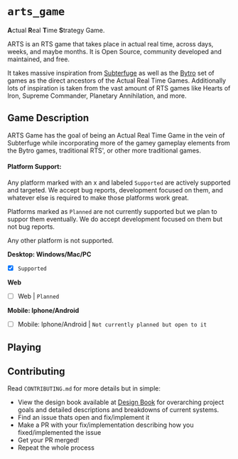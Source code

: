 # `arts_game`
**A**ctual **R**eal **T**ime **S**trategy Game. 

ARTS is an RTS game that takes place in actual real time, across days, weeks, and maybe months. It is Open Source, community developed and maintained, and free.

It takes massive inspiration from [Subterfuge](http://subterfuge-game.com/) as well as the [Bytro](https://bytro.com/games/) set of games as the direct ancestors of the Actual Real Time Games. Additionally lots of inspiration is taken from the vast amount of RTS games like Hearts of Iron, Supreme Commander, Planetary Annihilation, and more.

## Game Description
ARTS Game has the goal of being an Actual Real Time Game in the vein of Subterfuge while incorporating more of the gamey gameplay elements from the Bytro games, traditional RTS', or other more traditional games.

#### Platform Support:
Any platform marked with an x and labeled `Supported` are actively supported and targeted. We accept bug reports, development focused on them, and whatever else is required to make those platforms work great.

Platforms marked as `Planned` are not currently supported but we plan to suppor them eventually. We do accept development focused on them but not bug reports.

Any other platform is not supported.

**Desktop: Windows/Mac/PC**

- [x] `Supported`

**Web**

- [ ] Web | `Planned`

**Mobile: Iphone/Android**

- [ ] Mobile: Iphone/Android | `Not currently planned but open to it`

## Playing
 

## Contributing
Read `CONTRIBUTING.md` for more details but in simple:
- View the design book available at [Design Book]() for overarching project goals and detailed descriptions and breakdowns of current systems.
- Find an issue thats open and fix/implement it
- Make a PR with your fix/implementation describing how you fixed/implemented the issue
- Get your PR merged!
- Repeat the whole process
